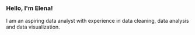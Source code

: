 ### Hello, I'm Elena!

I am an aspiring data analyst with experience in data cleaning, data analysis and data visualization.
